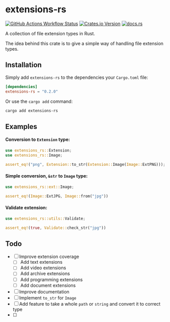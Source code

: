 # extensions-rs

[![GitHub Actions Workflow Status](https://img.shields.io/github/actions/workflow/status/travisbaars/extensions-rs/integrate.yml?branch=main&logo=github)](https://github.com/travisbaars/extensions-rs/actions)
[![Crates.io Version](https://img.shields.io/crates/v/extensions-rs)](https://crates.io/crates/extensions-rs)
[![docs.rs](https://img.shields.io/docsrs/extensions-rs)](https://docs.rs/extensions-rs)

A collection of file extension types in Rust.

The idea behind this crate is to give a simple way of handling file extension types.

## Installation

Simply add `extensions-rs` to the dependencies your `Cargo.toml` file:

```toml
[dependencies]
extensions-rs = "0.2.0"
```

Or use the `cargo add` command:

```bash
cargo add extensions-rs
```

## Examples

#### Conversion to `Extension` type:

```rust
use extensions_rs::Extension;
use extensions_rs::Image;

assert_eq!("png", Extension::to_str(Extension::Image(Image::ExtPNG)));
```

#### Simple conversion, `&str` to `Image` type:

```rust
use extensions_rs::ext::Image;

assert_eq!(Image::ExtJPG, Image::from("jpg"))
```

#### Validate extension:

```rust
use extensions_rs::utils::Validate;

assert_eq!(true, Validate::check_str("jpg"))
```

## Todo

- [ ] Improve extension coverage
  - [ ] Add text extensions
  - [ ] Add video extensions
  - [ ] Add archive extensions
  - [ ] Add programming extensions
  - [ ] Add document extensions
- [ ] Improve documentation
- [ ] Implement `to_str` for `Image`
- [ ] Add feature to take a whole `path` or `string` and convert it to correct type
- [ ]

